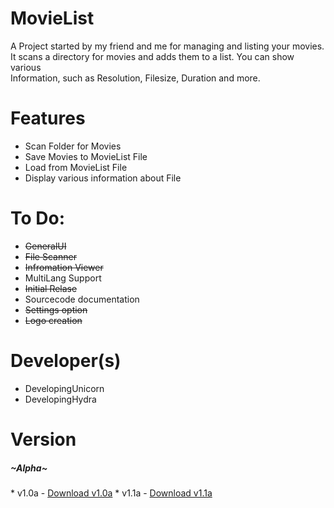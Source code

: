 MovieList
=========

A Project started by my friend and me for managing and listing your movies. <br>
It scans a directory for movies and adds them to a list. You can show various <br>
Information, such as Resolution, Filesize, Duration and more. <br>

Features
==========
* Scan Folder for Movies
* Save Movies to MovieList File
* Load from MovieList File
* Display various information about File

To Do:
===========
* <strike>GeneralUI</strike>
* <strike>File Scanner</strike>
* <strike>Infromation Viewer</strike>
* MultiLang Support
* <strike>Initial Relase</strike>
* Sourcecode documentation
* <strike>Settings option</strike>
* <strike>Logo creation</strike>

Developer(s)
============
* DevelopingUnicorn
* DevelopingHydra

Version
========
<h5>~Alpha~</h5>
* v1.0a - <a href="http://goo.gl/02fpjr">Download v1.0a</a>
* v1.1a - <a href="http://goo.gl/E1Fxpw">Download v1.1a</a>


